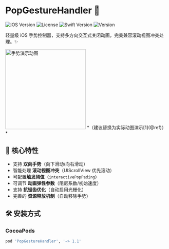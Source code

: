# PopGestureHandler 🚀
![iOS Version](https://img.shields.io/badge/iOS-13%2B-blue)
![License](https://img.shields.io/badge/license-MIT-green)
![Swift Version](https://img.shields.io/badge/Swift-5%20Compatible-orange)
![Version](https://img.shields.io/badge/Version-1.1.0-ff69b4)

轻量级 iOS 手势控制器，支持多方向交互式关闭动画，完美兼容滚动视图冲突处理。✨

<img src="https://via.placeholder.com/300x600.gif?text=Demo+Animation" width="250" alt="手势演示动图"/> 
*（建议替换为实际动图演示[1](@ref)）*

## 🌟 核心特性
- 支持 ​**双向手势**​（向下滑动/向右滑动）
- 智能处理 ​**滚动视图冲突**​（UIScrollView 优先滚动）
- 可配置 ​**触发阈值**​（`interactivePopPading`）
- 可调节 ​**动画弹性参数**​（阻尼系数/初始速度）
- 支持 ​**抗锯齿优化**​（自动启用光栅化）
- 完善的 ​**资源释放机制**​（自动移除手势）

## 🛠 安装方式
### CocoaPods
```ruby
pod 'PopGestureHandler', '~> 1.1'
